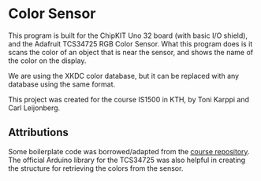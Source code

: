 # Color Sensor
This program is built for the ChipKIT Uno 32 board (with basic I/O shield), and the Adafruit TCS34725
RGB Color Sensor. What this program does is it scans the color of an object
that is near the sensor, and shows the name of the color on the display.

We are using the XKDC color database, but it can be replaced with any database
using the same format.

This project was created for the course IS1500 in KTH, by Toni Karppi and Carl
Leijonberg.

## Attributions
Some boilerplate code was borrowed/adapted from the [course repository](https://github.com/is1200-example-projects).
The official Arduino library for the TCS34725 was also helpful in creating the structure
for retrieving the colors from the sensor.
